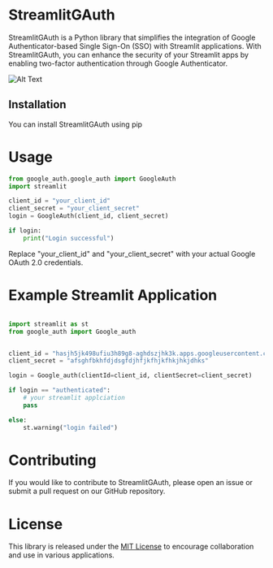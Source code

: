 # StreamlitGAuth

StreamlitGAuth is a Python library that simplifies the integration of Google Authenticator-based Single Sign-On (SSO) with Streamlit applications. With StreamlitGAuth, you can enhance the security of your Streamlit apps by enabling two-factor authentication through Google Authenticator.

![Alt Text](./streamlitGauth.png)

## Installation

You can install StreamlitGAuth using pip

# Usage

```python
from google_auth.google_auth import GoogleAuth
import streamlit

client_id = "your_client_id"
client_secret = "your_client_secret"
login = GoogleAuth(client_id, client_secret)

if login:
    print("Login successful")


```

Replace "your_client_id" and "your_client_secret" with your actual Google OAuth 2.0 credentials.

# Example Streamlit Application

```python

import streamlit as st
from google_auth import Google_auth


client_id = "hasjh5jk498ufiu3h89g8-aghdszjhk3k.apps.googleusercontent.com"
client_secret = "afsghfbkhfdjdsgfdjhfjkfhjkfhkjhkjdhks"

login = Google_auth(clientId=client_id, clientSecret=client_secret)

if login == "authenticated":
    # your streamlit applciation
    pass

else:
    st.warning("login failed")

```

# Contributing

If you would like to contribute to StreamlitGAuth, please open an issue or submit a pull request on our GitHub repository.

# License

This library is released under the [MIT License](LICENSE) to encourage collaboration and use in various applications.
